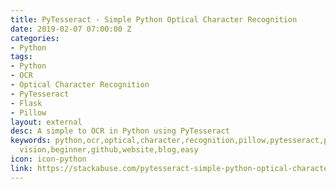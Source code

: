 ```yaml
---
title: PyTesseract - Simple Python Optical Character Recognition
date: 2019-02-07 07:00:00 Z
categories:
- Python
tags:
- Python
- OCR
- Optical Character Recognition
- PyTesseract
- Flask
- Pillow
layout: external
desc: A simple to OCR in Python using PyTesseract
keywords: python,ocr,optical,character,recognition,pillow,pytesseract,pipenv,flask,computer
  vision,beginner,github,website,blog,easy
icon: icon-python
link: https://stackabuse.com/pytesseract-simple-python-optical-character-recognition/
---
```


